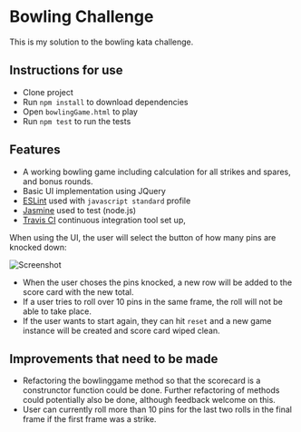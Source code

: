 # Bowling Challenge

This is my solution to the bowling kata challenge.

## Instructions for use

- Clone project
- Run `npm install` to download dependencies
- Open `bowlingGame.html` to play
- Run `npm test` to run the tests

## Features

- A working bowling game including calculation for all strikes and spares, and bonus rounds.
- Basic UI implementation using JQuery
- [ESLint](http://eslint.org/) used with `javascript standard` profile
- [Jasmine](https://jasmine.github.io/) used to test (node.js)
- [Travis CI](https://travis-ci.org) continuous integration tool set up,

When using the UI, the user will select the button of how many pins are knocked down:

![Screenshot](https://i.imgur.com/X89rnFN.png)

- When the user choses the pins knocked, a new row will be added to the score card with the new total.
- If a user tries to roll over 10 pins in the same frame, the roll will not be able to take place.
- If the user wants to start again, they can hit `reset` and a new game instance will be created and score card wiped clean.

## Improvements that need to be made

- Refactoring the bowlinggame method so that the scorecard is a construnctor function could be done. Further refactoring of methods could potentially also be done, although feedback welcome on this.
- User can currently roll more than 10 pins for the last two rolls in the final frame if the first frame was a strike.
